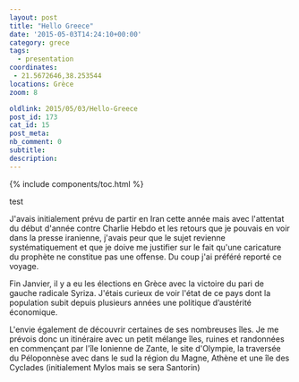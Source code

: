 ```yaml
---
layout: post
title: "Hello Greece"
date: '2015-05-03T14:24:10+00:00'
category: grece
tags:
  - presentation
coordinates:
 - 21.5672646,38.253544
locations: Grèce
zoom: 8

oldlink: 2015/05/03/Hello-Greece
post_id: 173
cat_id: 15
post_meta:
nb_comment: 0
subtitle:
description:
---
```


{% include components/toc.html %}

test

J'avais initialement prévu de partir en Iran cette année mais avec l'attentat du début d'année contre Charlie Hebdo et les retours que je pouvais en voir dans la presse iranienne, j'avais peur que le sujet revienne systématiquement et que je doive me justifier sur le fait qu'une caricature du prophète ne constitue pas une offense. Du coup j'ai préféré reporté ce voyage.



Fin Janvier, il y a eu les élections en Grèce avec la victoire du pari de gauche radicale Syriza. J'étais curieux de voir l'état de ce pays dont la population subit depuis plusieurs années une politique d’austérité économique.



L'envie également de découvrir certaines de ses nombreuses îles. Je me prévois donc un itinéraire avec un petit mélange îles, ruines et randonnées en commençant par l'île Ionienne de Zante, le site d'Olympie, la traversée du Péloponnèse avec dans le sud la région du Magne, Athène et une île des Cyclades (initialement Mylos mais se sera Santorin)
